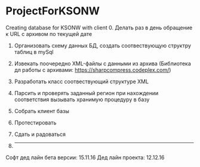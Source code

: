 # ProjectForKSONW
Creating database for KSONW with client
0.	Делать раз в день обращение к URL с архивом по текущей дате

1.	Организовать схему данных БД, создать соотвествующую структру таблиц в mySql

2.	Извекать поочередно XML-файлы с данными из архива
(Библиотека дл работы с архивами: https://sharpcompress.codeplex.com/)
3.	Разработать класс соотвествующий структуре XML
4.	Парсить и проверять заданный регион при нахождении соответствия вызывать хранимую процедуру в базу
5.	Собрать клиент базы
6.	Протестировать
7.	Сдать и радоваться
8.	********* 

Софт дед лайн бета версии: 15.11.16
Дед лайн проекта: 12.12.16
